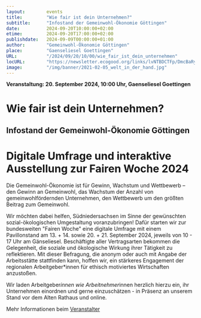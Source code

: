 ```yaml
---
layout:        events
title:         "Wie fair ist dein Unternehmen?"
subtitle:      "Infostand der Gemeinwohl-Ökonomie Göttingen"
date:          2024-09-20T10:00:00+02:00
etime:         2024-09-20T17:00:00+02:00
publishdate:   2024-09-09T00:00:00+01:00
author:        "Gemeinwohl-Ökonomie Göttingen"
place:         "Gaenseliesel Goettingen"
URL:           "/2024/09/20/10/00/wie_fair_ist_dein_unternehmen"
locURL:        "https://newsletter.ecogood.org/links/lvNTBDCTFp/DmcBaRyqgJ/BBLrTFpclg/bZYfxnWdtY"
image:         "/img/banner/2021-02-05_welt_in_der_hand.jpg"
---
```


**Veranstaltung: 20. September 2024, 10:00 Uhr, Gaenseliesel Goettingen**

Wie fair ist dein Unternehmen?
===========

Infostand der Gemeinwohl-Ökonomie Göttingen
-----------

# Digitale Umfrage und interaktive Ausstellung zur Fairen Woche 2024

Die Gemeinwohl-Ökonomie ist für Gewinn, Wachstum und Wettbewerb – den Gewinn an Gemeinwohl, das Wachstum der Anzahl von gemeinwohlfördernden Unternehmen, den Wettbewerb um den größten Beitrag zum Gemeinwohl.

Wir möchten dabei helfen, Südniedersachsen im Sinne der gewünschten sozial-ökologischen Umgestaltung voranzubringen! Dafür starten wir zur bundesweiten "Fairen Woche" eine digitale Umfrage mit einem Pavillonstand am 13. + 14. sowie 20. + 21. September 2024, jeweils von 10 - 17 Uhr am Gänseliesel.
Beschäftigte aller Vertragsarten bekommen die Gelegenheit, die soziale und ökologische Wirkung ihrer Tätigkeit zu reflektieren. Mit dieser Befragung, die anonym oder auch mit Angabe der Arbeitsstätte stattfinden kann, hoffen wir, ein stärkeres Engagement der regionalen Arbeitgeber*innen für ethisch motiviertes Wirtschaften anzustoßen. 

Wir laden Arbeitgeber*innen wie Arbeitnehmer*innen herzlich hierzu ein, ihr Unternehmen einordnen und gerne einzuschätzen - in Präsenz an unserem Stand vor dem Alten Rathaus und online.


Mehr Informationen beim [Veranstalter](https://newsletter.ecogood.org/links/lvNTBDCTFp/DmcBaRyqgJ/BBLrTFpclg/bZYfxnWdtY)

